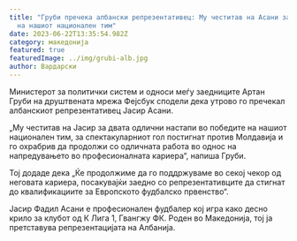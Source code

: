 ```yaml
---
title: "Груби пречека албански репрезентативец: Му честитав на Асани за победите
  на нашиот национален тим"
date: 2023-06-22T13:35:54.982Z
category: македонија
featured: true
featuredImage: ../img/grubi-alb.jpg
author: Вардарски
---
```

<!--StartFragment-->

Министерот за политички систем и односи меѓу заедниците Артан Груби на друштвената мрежа Фејсбук сподели дека утрово го пречекал албанскиот репрезентативец Јасир Асани.



„Му честитав на Јасир за двата одлични настапи во победите на нашиот национален тим, за спектакуларниот гол постигнат против Молдавија и го охрабрив да продолжи со одличната работа во однос на напредувањето во професионалната кариера“, напиша Груби.

Тој додаде дека „Ќе продолжиме да го поддржуваме во секој чекор од неговата кариера, посакувајќи заедно со репрезентативците да стигнат до квалификациите за Европското фудбалско првенство“.

Јасир Фадил Асани е професионален фудбалер кој игра како десно крило за клубот од К Лига 1, Гвангжу ФК. Роден во Македонија, тој ја претставува репрезентацијата на Албанија.

<!--EndFragment-->